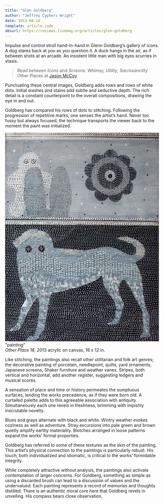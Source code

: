 ```yaml
---  
title: "Glen Goldberg"
author: "Jeffrey Cyphers Wright"
date: 2013-08-18
template: article.jade
absurl: https://reviews.livemag.org/articles/glen-goldberg
---
```


Impulse and control stroll hand-in-hand in Glenn Goldberg’s gallery of icons. A dog stares back at you as you question it. A duck hangs in the air, as if between shots at an arcade.<span class="more"></span> An insistent little man with big eyes scurries in stasis.

>*Read between Icons and Screens: Whimsy, Utility, Sacrosanctity*  
Other Places at [Jason McCoy](http://www.jasonmccoyinc.com/goldberg_exhibition_2013.html)

Punctuating these central images, Goldberg adds rows and rows of white dots. Initial washes and stains add subtle and seductive depth. The rich detail is a constant counterpoint to the overall compositions, drawing the eye in and out.
 
Goldberg has compared his rows of dots to stitching. Following the progression of repetitive marks, one senses the artist’s hand. Never too fussy but always focused, the technique transports the viewer back to the moment the paint was initialized.

![painting](gg.jpg) "painting"  
*Other Place 18*, 2013 acrylic on canvas, 16 x 12 in.
 
Like stitching, the paintings also recall other utilitarian and folk art genres; the decorative painting of porcelain, needlepoint, quilts, yard ornaments, Japanese screens, Shaker furniture and weather vanes. Stripes, both vertical and horizontal, add another register, suggesting ledgers and musical scores.
 
A sensation of place and time or history permeates the sumptuous surfaces, lending the works precedence, as if they were born old. A curtailed palette adds to this agreeable association with antiquity. Simultaneously each one revels in freshness, brimming with impishly inscrutable novelty.

Blues and grays alternate with black and white. Wintry weather evokes coziness as well as adventure. Stray excursions into pale green and brown quietly amplify earthy materiality. Blotches arranged in loose patterns expand the works’ formal properties.

Goldberg has referred to some of these textures as the skin of the painting. This artist’s physical connection to the paintings is particularly robust. His touch, both individualized and idiomatic, is critical to the works’ formidable integrity.
 
While completely attractive without analysis, the paintings also activate contemplation of larger concerns. For Goldberg, something as simple as using a discarded brush can lead to a discussion of values and the undervalued. Each painting represents a record of memories and thoughts distilled. There is an authentic moral core here that Goldberg revels in unveiling. His compass bears close observation. 
